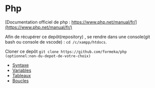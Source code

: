 # Php

[Documentation officiel de php : https://www.php.net/manual/fr/](https://www.php.net/manual/fr/)

Afin de récupérer ce depôt(repository) , se rendre dans une console(git bash ou console de vscode) : `cd /c/xampp/htdocs`.

Cloner ce depôt `git clone https://github.com/formeka/php (optionnel:non-du-depot-de-votre-choix)`

- [Syntaxe](./01-syntaxe/index.php)
- [Variables](./02-variables/index.php)
- [Tableaux](./03-tableaux/index.php)
- [Boucles](./03-boucles/index.php)
